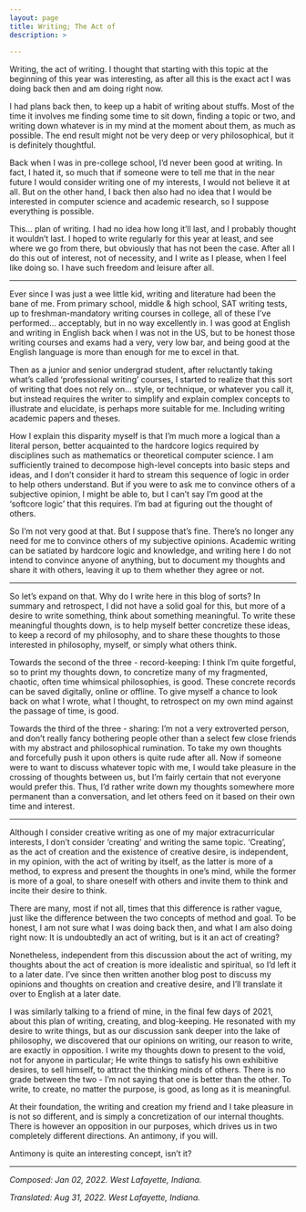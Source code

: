 ```yaml
---
layout: page
title: Writing; The Act of
description: >
  
---
```


Writing, the act of writing. I thought that starting with this topic at the beginning of this year was interesting, as after all this is the exact act I was doing back then and am doing right now.

I had plans back then, to keep up a habit of writing about stuffs. Most of the time it involves me finding some time to sit down, finding a topic or two, and writing down whatever is in my mind at the moment about them, as much as possible. The end result might not be very deep or very philosophical, but it is definitely thoughtful.

Back when I was in pre-college school, I’d never been good at writing. In fact, I hated it, so much that if someone were to tell me that in the near future I would consider writing one of my interests, I would not believe it at all. But on the other hand, I back then also had no idea that I would be interested in computer science and academic research, so I suppose everything is possible.

This… plan of writing. I had no idea how long it’ll last, and I probably thought it wouldn’t last. I hoped to write regularly for this year at least, and see where we go from there, but obviously that has not been the case. After all I do this out of interest, not of necessity, and I write as I please, when I feel like doing so. I have such freedom and leisure after all.

---

Ever since I was just a wee little kid, writing and literature had been the bane of me. From primary school, middle & high school, SAT writing tests, up to freshman-mandatory writing courses in college, all of these I’ve performed… acceptably, but in no way excellently in. I was good at English and writing in English back when I was not in the US, but to be honest those writing courses and exams had a very, very low bar, and being good at the English language is more than enough for me to excel in that.

Then as a junior and senior undergrad student, after reluctantly taking what’s called ‘professional writing’ courses, I started to realize that this sort of writing that does not rely on… style, or technique, or whatever you call it, but instead requires the writer to simplify and explain complex concepts to illustrate and elucidate, is perhaps more suitable for me. Including writing academic papers and theses.

How I explain this disparity myself is that I’m much more a logical than a literal person, better acquainted to the hardcore logics required by disciplines such as mathematics or theoretical computer science. I am sufficiently trained to decompose high-level concepts into basic steps and ideas, and I don’t consider it hard to stream this sequence of logic in order to help others understand. But if you were to ask me to convince others of a subjective opinion, I might be able to, but I can’t say I’m good at the ‘softcore logic’ that this requires. I’m bad at figuring out the thought of others.

So I’m not very good at that. But I suppose that’s fine. There’s no longer any need for me to convince others of my subjective opinions. Academic writing can be satiated by hardcore logic and knowledge, and writing here I do not intend to convince anyone of anything, but to document my thoughts and share it with others, leaving it up to them whether they agree or not.

---

So let’s expand on that. Why do I write here in this blog of sorts? In summary and retrospect, I did not have a solid goal for this, but more of a desire to write something, think about something meaningful. To write these meaningful thoughts down, is to help myself better concretize these ideas, to keep a record of my philosophy, and to share these thoughts to those interested in philosophy, myself, or simply what others think.

Towards the second of the three - record-keeping: I think I’m quite forgetful, so to print my thoughts down, to concretize many of my fragmented, chaotic, often time whimsical philosophies, is good. These concrete records can be saved digitally, online or offline. To give myself a chance to look back on what I wrote, what I thought, to retrospect on my own mind against the passage of time, is good.

Towards the third of the three - sharing: I’m not a very extroverted person, and don’t really fancy bothering people other than a select few close friends with my abstract and philosophical rumination. To take my own thoughts and forcefully push it upon others is quite rude after all. Now if someone were to want to discuss whatever topic with me, I would take pleasure in the crossing of thoughts between us, but I’m fairly certain that not everyone would prefer this. Thus, I’d rather write down my thoughts somewhere more permanent than a conversation, and let others feed on it based on their own time and interest.

---

Although I consider creative writing as one of my major extracurricular interests, I don’t consider ‘creating’ and writing the same topic. ‘Creating’, as the act of creation and the existence of creative desire, is independent, in my opinion, with the act of writing by itself, as the latter is more of a method, to express and present the thoughts in one’s mind, while the former is more of a goal, to share oneself with others and invite them to think and incite their desire to think.

There are many, most if not all, times that this difference is rather vague, just like the difference between the two concepts of method and goal. To be honest, I am not sure what I was doing back then, and what I am also doing right now: It is undoubtedly an act of writing, but is it an act of creating? 

Nonetheless, independent from this discussion about the act of writing, my thoughts about the act of creation is more idealistic and spiritual, so I’d left it to a later date. I’ve since then written another blog post to discuss my opinions and thoughts on creation and creative desire, and I’ll translate it over to English at a later date.

I was similarly talking to a friend of mine, in the final few days of 2021, about this plan of writing, creating, and blog-keeping. He resonated with my desire to write things, but as our discussion sank deeper into the lake of philosophy, we discovered that our opinions on writing, our reason to write, are exactly in opposition. I write my thoughts down to present to the void, not for anyone in particular; He write things to satisfy his own exhibitive desires, to sell himself, to attract the thinking minds of others. There is no grade between the two - I’m not saying that one is better than the other. To write, to create, no matter the purpose, is good, as long as it is meaningful. 

At their foundation, the writing and creation my friend and I take pleasure in is not so different, and is simply a concretization of our internal thoughts. There is however an opposition in our purposes, which drives us in two completely different directions. An antimony, if you will.

Antimony is quite an interesting concept, isn’t it?

---

*Composed: Jan 02, 2022. West Lafayette, Indiana.*

*Translated: Aug 31, 2022. West Lafayette, Indiana.*
